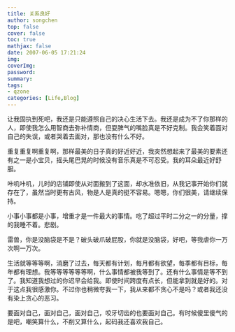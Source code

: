```yaml
---
title: 关系良好
author: songchen
top: false
cover: false
toc: true
mathjax: false
date: 2007-06-05 17:21:24
img:
coverImg:
password:
summary:
tags:
- qzone
categories: [Life,Blog]
---
```


让我固执到死吧，我还是只能遵照自己的决心生活下去。我还是成为不了你那样的人，即使我怎么用智商去弥补情商，但耍脾气的嘴脸真是不好克制。我会笑着面对自己的失误，或者哭着去面对，那也没有什么不好。

重复重复啊重复啊，那样最美的日子真的好近好近，我突然想起来了最美的要素还有之一是小宝贝，摇头尾巴晃的时候没有音乐真是不可忍受。我的耳朵最近好舒服。

咔叽咔叽，儿时的店铺即使从对面搬到了这面，却水准依旧，从我记事开始你们就存在了，虽然当时更有古风，物是人是真的挺不容易。嗯嗯，你们很美，请继续保持。

小事小事都是小事，增重才是一件最大的事情。吃了超过平时二分之一的分量，撑的我睡不着。悲剧。

雷兽，你是没脑袋是不是？破头破爪破屁股，你就是没脑袋，好吧，等我虐你一万次啊一万次。

生活就等等等啊，消磨了过去，每天都有计划，每月都有欲望，每季都有目标，每年都有理想。我等等等等等等啊，什么事情都被我等到了。还有什么事情是等不到了。我知道我想过的你迟早会给我。即使时间跨度有点长，但能拿到就是好的。对于这点我很感激你。不过你也稍微夸我一下，我从来都不贪心不是吗？或者我还没有染上贪心的恶习。

要面对自己，面对自己，面对自己，咬牙切齿的也要面对自己。有时候傻里傻气的是吧，嘲笑算什么，不削又算什么，起码我还喜欢我自己。